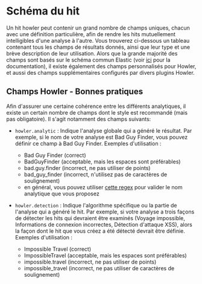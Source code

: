 # Schéma du hit

Un hit howler peut contenir un grand nombre de champs uniques, chacun avec une définition particulière, afin de rendre les hits mutuellement intelligibles d'une analyse à l'autre. Vous trouverez ci-dessous un tableau contenant tous les champs de résultats donnés, ainsi que leur type et une brève description de leur utilisation. Alors que la grande majorité des champs sont basés sur le schéma commun Elastic (voir [ici](https://www.elastic.co/guide/en/ecs/8.5/index.html) pour la documentation), il existe également des champs personnalisés pour Howler, et aussi des champs supplémentaires configurés par divers plugins Howler.

## Champs Howler - Bonnes pratiques

Afin d'assurer une certaine cohérence entre les différents analytiques, il existe un certain nombre de champs dont le style est recommandé (mais pas obligatoire). Il s'agit notamment des champs suivants:

- `howler.analytic` : Indique l'analyse globale qui a généré le résultat. Par exemple, si le nom de votre analyse est Bad Guy Finder, vous pouvez définir ce champ à Bad Guy Finder. Exemples d'utilisation :

  - Bad Guy Finder (correct)
  - BadGuyFinder (acceptable, mais les espaces sont préférables)
  - bad.guy.finder (incorrect, ne pas utiliser de points)
  - bad_guy_finder (incorrect, n'utilisez pas de caractères de soulignement)
  - en général, vous pouvez utiliser [cette regex](https://regexr.com/7ikco) pour valider le nom analytique que vous proposez

- `howler.detection` : Indique l'algorithme spécifique ou la partie de l'analyse qui a généré le hit. Par exemple, si votre analyse a trois façons de détecter les hits qui devraient être examinés (Voyage impossible, Informations de connexion incorrectes, Détection d'attaque XSS), alors la façon dont le hit que vous créez a été détecté devrait être définie. Exemples d'utilisation :
  - Impossible Travel (correct)
  - ImpossibleTravel (acceptable, mais les espaces sont préférables)
  - impossible.travel (incorrect, ne pas utiliser de points)
  - impossible_travel (incorrect, ne pas utiliser de caractères de soulignement)
